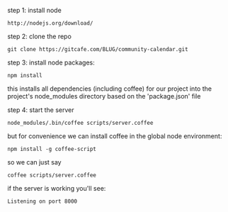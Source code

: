 step 1: install node

    http://nodejs.org/download/



step 2: clone the repo

    git clone https://gitcafe.com/BLUG/community-calendar.git


step 3: install node packages:

    npm install

this installs all dependencies (including coffee) for our project into  the project's node_modules directory based on the 'package.json' file


step 4: start the server

    node_modules/.bin/coffee scripts/server.coffee


but for convenience we can install coffee in the global node environment:

    npm install -g coffee-script


so we can just say

    coffee scripts/server.coffee

if the server is working you'll see:

    Listening on port 8000

